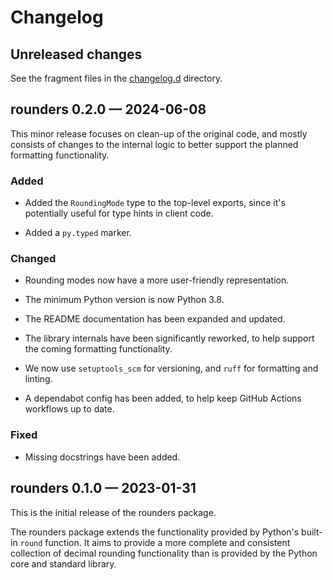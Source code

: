 # Changelog

## Unreleased changes

See the fragment files in the
[changelog.d](https://github.com/mdickinson/rounders/tree/main/changelog.d) directory.

<!-- scriv-insert-here -->

<a id='changelog-0.2.0'></a>
## rounders 0.2.0 — 2024-06-08

This minor release focuses on clean-up of the original code, and mostly consists
of changes to the internal logic to better support the planned formatting
functionality.

### Added

- Added the `RoundingMode` type to the top-level exports, since it's potentially
  useful for type hints in client code.

- Added a `py.typed` marker.

### Changed

- Rounding modes now have a more user-friendly representation.

- The minimum Python version is now Python 3.8.

- The README documentation has been expanded and updated.

- The library internals have been significantly reworked, to help support the
  coming formatting functionality.

- We now use `setuptools_scm` for versioning, and `ruff` for formatting and linting.

- A dependabot config has been added, to help keep GitHub Actions workflows up to date.

### Fixed

- Missing docstrings have been added.

<a id='changelog-0.1.0'></a>
## rounders 0.1.0 — 2023-01-31

This is the initial release of the rounders package.

The rounders package extends the functionality provided by Python's
built-in `round` function. It aims to provide a more complete and
consistent collection of decimal rounding functionality than is
provided by the Python core and standard library.
